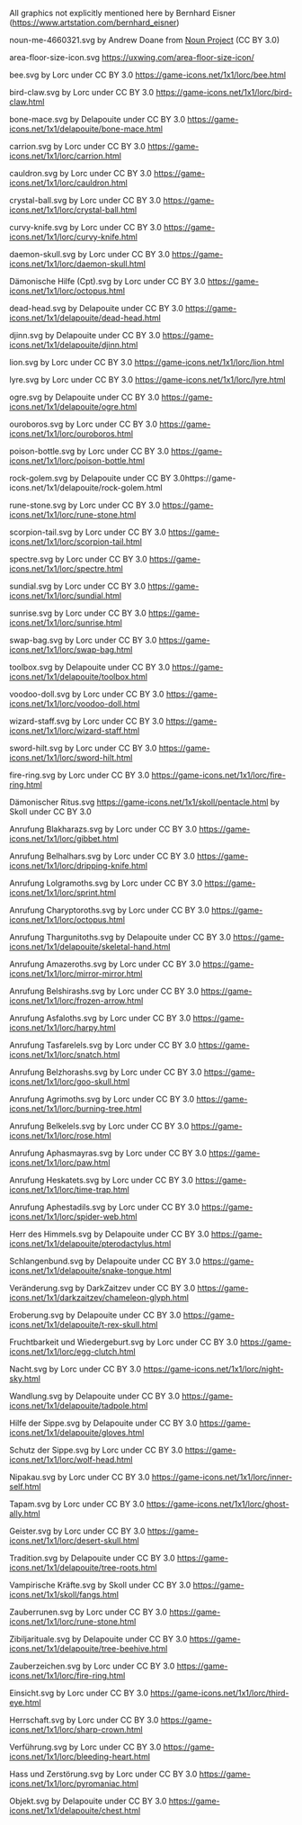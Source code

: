 All graphics not explicitly mentioned here
by Bernhard Eisner (https://www.artstation.com/bernhard_eisner)

noun-me-4660321.svg
by Andrew Doane from <a href="https://thenounproject.com/browse/icons/term/me/" target="_blank" title="me Icons">Noun Project</a> (CC BY 3.0)

area-floor-size-icon.svg
https://uxwing.com/area-floor-size-icon/

bee.svg
by Lorc under CC BY 3.0 https://game-icons.net/1x1/lorc/bee.html

bird-claw.svg
by Lorc under CC BY 3.0 https://game-icons.net/1x1/lorc/bird-claw.html

bone-mace.svg
by Delapouite under CC BY 3.0 https://game-icons.net/1x1/delapouite/bone-mace.html

carrion.svg
by Lorc under CC BY 3.0 https://game-icons.net/1x1/lorc/carrion.html

cauldron.svg
by Lorc under CC BY 3.0 https://game-icons.net/1x1/lorc/cauldron.html

crystal-ball.svg
by Lorc under CC BY 3.0 https://game-icons.net/1x1/lorc/crystal-ball.html

curvy-knife.svg
by Lorc under CC BY 3.0 https://game-icons.net/1x1/lorc/curvy-knife.html

daemon-skull.svg
by Lorc under CC BY 3.0 https://game-icons.net/1x1/lorc/daemon-skull.html

Dämonische Hilfe (Cpt).svg
by Lorc under CC BY 3.0 https://game-icons.net/1x1/lorc/octopus.html

dead-head.svg
by Delapouite under CC BY 3.0 https://game-icons.net/1x1/delapouite/dead-head.html

djinn.svg
by Delapouite under CC BY 3.0 https://game-icons.net/1x1/delapouite/djinn.html

lion.svg
by Lorc under CC BY 3.0 https://game-icons.net/1x1/lorc/lion.html

lyre.svg
by Lorc under CC BY 3.0 https://game-icons.net/1x1/lorc/lyre.html

ogre.svg
by Delapouite under CC BY 3.0 https://game-icons.net/1x1/delapouite/ogre.html

ouroboros.svg
by Lorc under CC BY 3.0 https://game-icons.net/1x1/lorc/ouroboros.html

poison-bottle.svg
by Lorc under CC BY 3.0 https://game-icons.net/1x1/lorc/poison-bottle.html

rock-golem.svg
by Delapouite under CC BY 3.0https://game-icons.net/1x1/delapouite/rock-golem.html

rune-stone.svg
by Lorc under CC BY 3.0 https://game-icons.net/1x1/lorc/rune-stone.html

scorpion-tail.svg
by Lorc under CC BY 3.0 https://game-icons.net/1x1/lorc/scorpion-tail.html

spectre.svg
by Lorc under CC BY 3.0 https://game-icons.net/1x1/lorc/spectre.html

sundial.svg
by Lorc under CC BY 3.0 https://game-icons.net/1x1/lorc/sundial.html

sunrise.svg
by Lorc under CC BY 3.0 https://game-icons.net/1x1/lorc/sunrise.html

swap-bag.svg
by Lorc under CC BY 3.0 https://game-icons.net/1x1/lorc/swap-bag.html

toolbox.svg
by Delapouite under CC BY 3.0 https://game-icons.net/1x1/delapouite/toolbox.html

voodoo-doll.svg
by Lorc under CC BY 3.0 https://game-icons.net/1x1/lorc/voodoo-doll.html

wizard-staff.svg
by Lorc under CC BY 3.0 https://game-icons.net/1x1/lorc/wizard-staff.html

sword-hilt.svg
by Lorc under CC BY 3.0 https://game-icons.net/1x1/lorc/sword-hilt.html

fire-ring.svg
by Lorc under CC BY 3.0 https://game-icons.net/1x1/lorc/fire-ring.html

Dämonischer Ritus.svg
https://game-icons.net/1x1/skoll/pentacle.html by Skoll under CC BY 3.0

Anrufung Blakharazs.svg
by Lorc under CC BY 3.0 https://game-icons.net/1x1/lorc/gibbet.html

Anrufung Belhalhars.svg
by Lorc under CC BY 3.0 https://game-icons.net/1x1/lorc/dripping-knife.html

Anrufung Lolgramoths.svg
by Lorc under CC BY 3.0 https://game-icons.net/1x1/lorc/sprint.html

Anrufung Charyptoroths.svg
by Lorc under CC BY 3.0 https://game-icons.net/1x1/lorc/octopus.html

Anrufung Thargunitoths.svg
by Delapouite under CC BY 3.0 https://game-icons.net/1x1/delapouite/skeletal-hand.html

Anrufung Amazeroths.svg
by Lorc under CC BY 3.0 https://game-icons.net/1x1/lorc/mirror-mirror.html

Anrufung Belshirashs.svg
by Lorc under CC BY 3.0 https://game-icons.net/1x1/lorc/frozen-arrow.html

Anrufung Asfaloths.svg
by Lorc under CC BY 3.0 https://game-icons.net/1x1/lorc/harpy.html

Anrufung Tasfarelels.svg
by Lorc under CC BY 3.0 https://game-icons.net/1x1/lorc/snatch.html

Anrufung Belzhorashs.svg
by Lorc under CC BY 3.0 https://game-icons.net/1x1/lorc/goo-skull.html

Anrufung Agrimoths.svg
by Lorc under CC BY 3.0 https://game-icons.net/1x1/lorc/burning-tree.html

Anrufung Belkelels.svg
by Lorc under CC BY 3.0 https://game-icons.net/1x1/lorc/rose.html

Anrufung Aphasmayras.svg
by Lorc under CC BY 3.0 https://game-icons.net/1x1/lorc/paw.html

Anrufung Heskatets.svg
by Lorc under CC BY 3.0 https://game-icons.net/1x1/lorc/time-trap.html

Anrufung Aphestadils.svg
by Lorc under CC BY 3.0 https://game-icons.net/1x1/lorc/spider-web.html

Herr des Himmels.svg
by Delapouite under CC BY 3.0 https://game-icons.net/1x1/delapouite/pterodactylus.html

Schlangenbund.svg
by Delapouite under CC BY 3.0 https://game-icons.net/1x1/delapouite/snake-tongue.html

Veränderung.svg
by DarkZaitzev under CC BY 3.0 https://game-icons.net/1x1/darkzaitzev/chameleon-glyph.html

Eroberung.svg
by Delapouite under CC BY 3.0 https://game-icons.net/1x1/delapouite/t-rex-skull.html

Fruchtbarkeit und Wiedergeburt.svg
by Lorc under CC BY 3.0 https://game-icons.net/1x1/lorc/egg-clutch.html

Nacht.svg
by Lorc under CC BY 3.0 https://game-icons.net/1x1/lorc/night-sky.html

Wandlung.svg
by Delapouite under CC BY 3.0 https://game-icons.net/1x1/delapouite/tadpole.html

Hilfe der Sippe.svg
by Delapouite under CC BY 3.0 https://game-icons.net/1x1/delapouite/gloves.html

Schutz der Sippe.svg
by Lorc under CC BY 3.0 https://game-icons.net/1x1/lorc/wolf-head.html

Nipakau.svg
by Lorc under CC BY 3.0 https://game-icons.net/1x1/lorc/inner-self.html

Tapam.svg
by Lorc under CC BY 3.0 https://game-icons.net/1x1/lorc/ghost-ally.html

Geister.svg
by Lorc under CC BY 3.0 https://game-icons.net/1x1/lorc/desert-skull.html

Tradition.svg
by Delapouite under CC BY 3.0 https://game-icons.net/1x1/delapouite/tree-roots.html

Vampirische Kräfte.svg
by Skoll under CC BY 3.0 https://game-icons.net/1x1/skoll/fangs.html

Zauberrunen.svg
by Lorc under CC BY 3.0 https://game-icons.net/1x1/lorc/rune-stone.html

Zibiljarituale.svg
by Delapouite under CC BY 3.0 https://game-icons.net/1x1/delapouite/tree-beehive.html

Zauberzeichen.svg
by Lorc under CC BY 3.0 https://game-icons.net/1x1/lorc/fire-ring.html

Einsicht.svg
by Lorc under CC BY 3.0 https://game-icons.net/1x1/lorc/third-eye.html

Herrschaft.svg
by Lorc under CC BY 3.0 https://game-icons.net/1x1/lorc/sharp-crown.html

Verführung.svg
by Lorc under CC BY 3.0 https://game-icons.net/1x1/lorc/bleeding-heart.html

Hass und Zerstörung.svg
by Lorc under CC BY 3.0 https://game-icons.net/1x1/lorc/pyromaniac.html

Objekt.svg
by Delapouite under CC BY 3.0 https://game-icons.net/1x1/delapouite/chest.html
